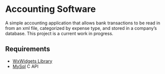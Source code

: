 # Accounting Software
A simple accounting application that allows bank transactions to be read in from an xml file, categorized by expense type, and stored in a company’s database. This project is a current work in progress.
## Requirements
+ [WxWidgets Library](https://www.wxwidgets.org/)
+ [MySql](https://dev.mysql.com/) C API
